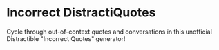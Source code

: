 # Incorrect DistractiQuotes
 Cycle through out-of-context quotes and conversations in this unofficial Distractible "Incorrect Quotes" generator!
